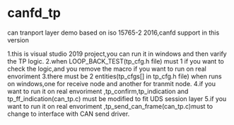 # canfd_tp
can tranport layer demo based on iso 15765-2 2016,canfd support in this version

1.this is visual studio 2019 project,you can run it in windows and then varify the TP logic.
2.when LOOP_BACK_TEST(tp_cfg.h file) must 1 if you want to check the logic,and you remove the macro if you want to run on real envoriment
3.there must be 2 entities(tp_cfgs[] in tp_cfg.h file) when runs on windows,one for receive node and another for tranmit node.
4.if you want to run it on real envoriment ,tp_confirm,tp_indication and tp_ff_indication(can_tp.c) must be modified to fit UDS session layer
5.if you want to run it on real envoriment ,tp_send_can_frame(can_tp.c)must to change to interface with CAN send driver.
